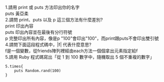 1.請用 print 或 puts 方法印出你的名字</br>
puts 黃亞柔</br>
2.請問 print、puts 以及 p 這三個方法有什麼差別?</br>
print 印出內容</br>
puts 印出內容並在最後有分行符號</br>
p 完整印出所有內容，像是p "100"會印出"100"，而print跟puts不會印出雙引號</br>
4.請問下面這段程式碼中，|f| 代表什麼意思?</br>
f是一個變數，從friends陣列裡經由each方法一個個拿出元素指定給f</br>
5.請用 Ruby 程式碼寫出「從 1 到 100 數字中，隨機取出 5 個不重複的數字」</br>
```
5.times{
	puts Random.rand(100)
}
```
